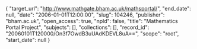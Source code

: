 {
  "target_url": "http://www.mathgate.bham.ac.uk/mathsportal/", 
  "end_date": null, 
  "date": "2006-01-01T12:00:00", 
  "slug": 104246, 
  "publisher": "bham.ac.uk", 
  "open_access": true, 
  "npld": false, 
  "title": "Mathematics Portal Project", 
  "subjects": [], 
  "collections": [], 
  "record_id": "20060101T120000/On3f7OwdB3uUAdKDEVL8uA==", 
  "scope": "root", 
  "start_date": null
}

